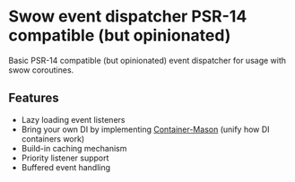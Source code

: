 # Swow event dispatcher PSR-14 compatible (but opinionated)

Basic PSR-14 compatible (but opinionated) event dispatcher for usage with swow coroutines.

## Features
* Lazy loading event listeners
* Bring your own DI by implementing [Container-Mason](https://github.com/squid-it/container-mason) (unify how DI containers work)
* Build-in caching mechanism
* Priority listener support
* Buffered event handling
